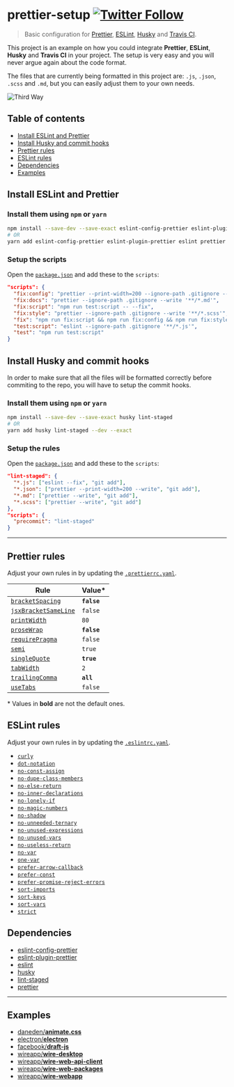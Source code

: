 # prettier-setup [![Twitter Follow](https://img.shields.io/twitter/follow/prettiercode.svg?style=social&label=Follow+Prettier)](https://twitter.com/PrettierCode)

> Basic configuration for [Prettier](https://prettier.io), [ESLint](https://eslint.org), [Husky](https://github.com/typicode/husky) and [Travis CI](https://travis-ci.org).

This project is an example on how you could integrate **Prettier**, **ESLint**, **Husky** and **Travis CI** in your project. The setup is very easy and you will never argue again about the code format.

The files that are currently being formatted in this project are: `.js`, `.json`, `.scss` and `.md`, but you can easily adjust them to your own needs.

![Third Way](https://imgs.xkcd.com/comics/third_way_2x.png)

## Table of contents

* [Install ESLint and Prettier](#install-eslint-and-prettier)
* [Install Husky and commit hooks](#install-husky-and-commit-hooks)
* [Prettier rules](#prettier-rules)
* [ESLint rules](#eslint-rules)
* [Dependencies](#dev-dependencies)
* [Examples](#examples)

## Install ESLint and Prettier

### Install them using `npm` or `yarn`

```bash
npm install --save-dev --save-exact eslint-config-prettier eslint-plugin-prettier eslint prettier
# OR
yarn add eslint-config-prettier eslint-plugin-prettier eslint prettier --dev --exact
```

### Setup the scripts

Open the [`package.json`](/package.json) and add these to the `scripts`:

```json
"scripts": {
  "fix:config": "prettier --print-width=200 --ignore-path .gitignore --write '**/*.json'",
  "fix:docs": "prettier --ignore-path .gitignore --write '**/*.md'",
  "fix:script": "npm run test:script -- --fix",
  "fix:style": "prettier --ignore-path .gitignore --write '**/*.scss'",
  "fix": "npm run fix:script && npm run fix:config && npm run fix:style && npm run fix:docs",
  "test:script": "eslint --ignore-path .gitignore '**/*.js'",
  "test": "npm run test:script"
}
```

## Install Husky and commit hooks

In order to make sure that all the files will be formatted correctly before commiting to the repo, you will have to setup the commit hooks.

### Install them using `npm` or `yarn`

```bash
npm install --save-dev --save-exact husky lint-staged
# OR
yarn add husky lint-staged --dev --exact
```

### Setup the rules

Open the [`package.json`](/package.json) and add these to the `scripts`:

```json
"lint-staged": {
  "*.js": ["eslint --fix", "git add"],
  "*.json": ["prettier --print-width=200 --write", "git add"],
  "*.md": ["prettier --write", "git add"],
  "*.scss": ["prettier --write", "git add"]
},
"scripts": {
  "precommit": "lint-staged"
}
```

---

## Prettier rules

Adjust your own rules in by updating the [`.prettierrc.yaml`](/.prettierrc.yaml).

| Rule                                                                          | Value\*     |
| ----------------------------------------------------------------------------- | ----------- |
| [`bracketSpacing`](https://prettier.io/docs/en/options.html#bracket-spacing)  | **`false`** |
| [`jsxBracketSameLine`](https://prettier.io/docs/en/options.html#jsx-brackets) | `false`     |
| [`printWidth`](https://prettier.io/docs/en/options.html#print-width)          | `80`        |
| [`proseWrap`](https://prettier.io/docs/en/options.html#prose-wrap)            | **`false`** |
| [`requirePragma`](https://prettier.io/docs/en/options.html#require-pragma)    | `false`     |
| [`semi`](https://prettier.io/docs/en/options.html#semicolons)                 | `true`      |
| [`singleQuote`](https://prettier.io/docs/en/options.html#quotes)              | **`true`**  |
| [`tabWidth`](https://prettier.io/docs/en/options.html#tab-width)              | `2`         |
| [`trailingComma`](https://prettier.io/docs/en/options.html#trailing-commas)   | **`all`**   |
| [`useTabs`](https://prettier.io/docs/en/options.html#tabs)                    | `false`     |

\* Values in **bold** are not the default ones.

## ESLint rules

Adjust your own rules in by updating the [`.eslintrc.yaml`](/.eslintrc.yaml).

* [`curly`](https://eslint.org/docs/rules/curly)
* [`dot-notation`](https://eslint.org/docs/rules/dot-notation)
* [`no-const-assign`](https://eslint.org/docs/rules/no-const-assign)
* [`no-dupe-class-members`](https://eslint.org/docs/rules/no-dupe-class-members)
* [`no-else-return`](https://eslint.org/docs/rules/no-else-return)
* [`no-inner-declarations`](https://eslint.org/docs/rules/no-inner-declarations)
* [`no-lonely-if`](https://eslint.org/docs/rules/no-lonely-if)
* [`no-magic-numbers`](https://eslint.org/docs/rules/no-magic-numbers)
* [`no-shadow`](https://eslint.org/docs/rules/no-shadow)
* [`no-unneeded-ternary`](https://eslint.org/docs/rules/no-unneeded-ternary)
* [`no-unused-expressions`](https://eslint.org/docs/rules/no-unused-expressions)
* [`no-unused-vars`](https://eslint.org/docs/rules/no-unused-vars)
* [`no-useless-return`](https://eslint.org/docs/rules/no-useless-return)
* [`no-var`](https://eslint.org/docs/rules/no-var)
* [`one-var`](https://eslint.org/docs/rules/one-var)
* [`prefer-arrow-callback`](https://eslint.org/docs/rules/prefer-arrow-callback)
* [`prefer-const`](https://eslint.org/docs/rules/prefer-const)
* [`prefer-promise-reject-errors`](https://eslint.org/docs/rules/prefer-promise-reject-errors)
* [`sort-imports`](https://eslint.org/docs/rules/sort-imports)
* [`sort-keys`](https://eslint.org/docs/rules/sort-keys)
* [`sort-vars`](https://eslint.org/docs/rules/sort-vars)
* [`strict`](https://eslint.org/docs/rules/strict)

## Dependencies

* [eslint-config-prettier](https://github.com/prettier/eslint-config-prettier)
* [eslint-plugin-prettier](https://github.com/prettier/eslint-plugin-prettier)
* [eslint](https://github.com/eslint/eslint)
* [husky](https://github.com/typicode/husky)
* [lint-staged](https://github.com/okonet/lint-staged)
* [prettier](https://github.com/prettier/prettier)

---

## Examples

* [daneden/**animate.css**](https://github.com/daneden/animate.css/pull/762/files)
* [electron/**electron**](https://github.com/electron/electron/pull/11143/files)
* [facebook/**draft-js**](https://github.com/facebook/draft-js/commit/cd20b992d4b054d70f756c258e5e75e518995e12)
* [wireapp/**wire-desktop**](https://github.com/wireapp/wire-desktop/pull/1035/files)
* [wireapp/**wire-web-api-client**](https://github.com/wireapp/wire-web-api-client/pull/17/files)
* [wireapp/**wire-web-packages**](https://github.com/wireapp/wire-web-packages/pull/6/files)
* [wireapp/**wire-webapp**](https://github.com/wireapp/wire-webapp/pull/1729/files)
